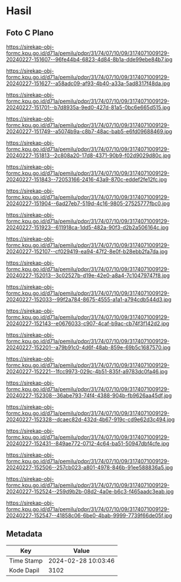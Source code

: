 # Hasil

## Foto C Plano

https://sirekap-obj-formc.kpu.go.id/d71a/pemilu/pdpr/31/74/07/10/09/3174071009129-20240227-151607--96fe44b4-6823-4d84-8b1a-dde99ebe84b7.jpg

https://sirekap-obj-formc.kpu.go.id/d71a/pemilu/pdpr/31/74/07/10/09/3174071009129-20240227-151627--a58adc09-af93-4b40-a33a-5ad8317f48da.jpg

https://sirekap-obj-formc.kpu.go.id/d71a/pemilu/pdpr/31/74/07/10/09/3174071009129-20240227-151701--b7d8935a-9ed0-427d-81a5-0bc6e665d515.jpg

https://sirekap-obj-formc.kpu.go.id/d71a/pemilu/pdpr/31/74/07/10/09/3174071009129-20240227-151749--a5074b9a-c8b7-48ac-bab5-e6fd09688469.jpg

https://sirekap-obj-formc.kpu.go.id/d71a/pemilu/pdpr/31/74/07/10/09/3174071009129-20240227-151813--2c808a20-17d8-4371-90b9-f02d9029d80c.jpg

https://sirekap-obj-formc.kpu.go.id/d71a/pemilu/pdpr/31/74/07/10/09/3174071009129-20240227-151843--72053166-2416-43a9-870c-eddef2fe12fc.jpg

https://sirekap-obj-formc.kpu.go.id/d71a/pemilu/pdpr/31/74/07/10/09/3174071009129-20240227-151904--6ad27eb7-519d-4c16-9805-27525777fbc0.jpg

https://sirekap-obj-formc.kpu.go.id/d71a/pemilu/pdpr/31/74/07/10/09/3174071009129-20240227-151923--611918ca-1dd5-482a-90f3-d2b2a506164c.jpg

https://sirekap-obj-formc.kpu.go.id/d71a/pemilu/pdpr/31/74/07/10/09/3174071009129-20240227-152107--cf029419-ea94-47f2-8e0f-b28ebb2fa7da.jpg

https://sirekap-obj-formc.kpu.go.id/d71a/pemilu/pdpr/31/74/07/10/09/3174071009129-20240227-152013--3c02527b-d19e-42e0-a8a4-7c10479747f8.jpg

https://sirekap-obj-formc.kpu.go.id/d71a/pemilu/pdpr/31/74/07/10/09/3174071009129-20240227-152033--99f2a784-8675-4555-a1a1-a794cdb544d3.jpg

https://sirekap-obj-formc.kpu.go.id/d71a/pemilu/pdpr/31/74/07/10/09/3174071009129-20240227-152143--e0676033-c907-4caf-b9ac-cb74f3f142d2.jpg

https://sirekap-obj-formc.kpu.go.id/d71a/pemilu/pdpr/31/74/07/10/09/3174071009129-20240227-152201--a79b91c0-4d6f-48ab-859e-69b5c1687570.jpg

https://sirekap-obj-formc.kpu.go.id/d71a/pemilu/pdpr/31/74/07/10/09/3174071009129-20240227-152221--1fcc9973-029c-4b51-835f-a9783dc0fa46.jpg

https://sirekap-obj-formc.kpu.go.id/d71a/pemilu/pdpr/31/74/07/10/09/3174071009129-20240227-152308--36abe793-74f4-4388-904b-fb9626aa45df.jpg

https://sirekap-obj-formc.kpu.go.id/d71a/pemilu/pdpr/31/74/07/10/09/3174071009129-20240227-152328--dcaec82d-432d-4b67-919c-cd9e62d3c494.jpg

https://sirekap-obj-formc.kpu.go.id/d71a/pemilu/pdpr/31/74/07/10/09/3174071009129-20240227-152431--849ae772-0712-4c64-ba51-50947dbf4cfe.jpg

https://sirekap-obj-formc.kpu.go.id/d71a/pemilu/pdpr/31/74/07/10/09/3174071009129-20240227-152506--257cb023-a801-4978-846b-91ee588836a5.jpg

https://sirekap-obj-formc.kpu.go.id/d71a/pemilu/pdpr/31/74/07/10/09/3174071009129-20240227-152524--259d9b2b-08d2-4a0e-b6c3-f465aadc3eab.jpg

https://sirekap-obj-formc.kpu.go.id/d71a/pemilu/pdpr/31/74/07/10/09/3174071009129-20240227-152547--41858c06-6be0-4bab-9999-7739f66de05f.jpg


## Metadata

| Key        | Value               |
| ---------- | ------------------- |
| Time Stamp | 2024-02-28 10:03:46 |
| Kode Dapil | 3102                |



